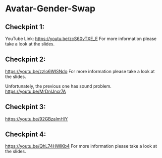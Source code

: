 # Avatar-Gender-Swap

## Checkpint 1:
YouTube Link: https://youtu.be/zcS60vTXE_E
For more information please take a look at the slides. 

## Checkpint 2:
https://youtu.be/zzIo6WISNdo
For more information please take a look at the slides. 

Unfortunately, the previous one has sound problem.
https://youtu.be/MrDnlJncr7A

## Checkpint 3:
https://youtu.be/92GBzaImHlY

## Checkpint 4:
https://youtu.be/QhL74HWlKb4
For more information please take a look at the slides. 
 
